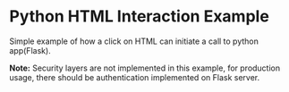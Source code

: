# Python HTML Interaction Example 

Simple example of how a click on HTML can initiate a call to python app(Flask).

**Note:** Security layers are not implemented in this example, for production usage, there should be 
authentication implemented on Flask server.
